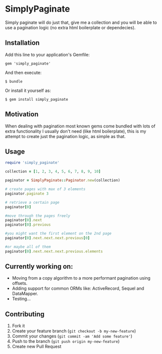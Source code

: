 # SimplyPaginate

Simply paginate will do just that, give me a collection and you will be able to use a pagination logic (no extra html boilerplate or dependecies).

## Installation

Add this line to your application's Gemfile:

    gem 'simply_paginate'

And then execute:

    $ bundle

Or install it yourself as:

    $ gem install simply_paginate

## Motivation
When dealing with pagination most known gems come bundled with lots of extra functionality I usually don't need (like html boilerplate), this is my attempt to create just the pagination logic, as simple as that.

## Usage

```ruby
require 'simply_paginate'

collection = [1, 2, 3, 4, 5, 6, 7, 8, 9, 10]

paginator = SimplyPaginate::Paginator.new(collection)

# create pages with max of 3 elements
paginator.paginate 3

# retrieve a certain page
paginator[0]

#move through the pages freely
paginator[0].next
paginator[0].previous

#you might want the first element on the 2nd page
paginator[0].next.next.next.previous[0]

#or maybe all of them
paginator[0].next.next.next.previous.elements
```

## Currently working on:

* Moving from a copy algorithm to a more performant pagination using offsets.
* Adding support for common ORMs like: ActiveRecord, Sequel and DataMapper.
* Testing...

## Contributing

1. Fork it
2. Create your feature branch (`git checkout -b my-new-feature`)
3. Commit your changes (`git commit -am 'Add some feature'`)
4. Push to the branch (`git push origin my-new-feature`)
5. Create new Pull Request
